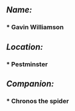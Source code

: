## *Name:*
### * Gavin Williamson

## *Location:*
### * Pestminster

## *Companion:*
### * Chronos the spider
